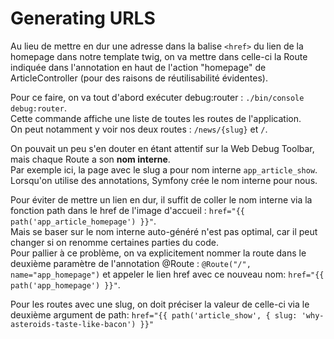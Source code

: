 # Generating URLS

Au lieu de mettre en dur une adresse dans la balise `<href>` du lien de la homepage dans notre template twig, on va
mettre dans celle-ci la Route indiquée dans l'annotation en haut de l'action "homepage" de ArticleController (pour 
des raisons de réutilisabilité évidentes).  

Pour ce faire, on va tout d'abord exécuter debug:router : `./bin/console debug:router`.  
Cette commande affiche une liste de toutes les routes de l'application.  
On peut notamment y voir nos deux routes : `/news/{slug}` et `/`.    

On pouvait un peu s'en douter en étant attentif sur la Web Debug Toolbar, mais chaque Route a son **nom interne**.  
Par exemple ici, la page avec le slug a pour nom interne `app_article_show`. Lorsqu'on utilise des annotations, 
Symfony crée le nom interne pour nous.  

Pour éviter de mettre un lien en dur, il suffit de coller le nom interne via la fonction path dans le href de l'image 
d'accueil : `href="{{ path('app_article_homepage') }}"`.  
Mais se baser sur le nom interne auto-généré n'est pas optimal, car il peut changer si on renomme certaines parties du code.  
Pour pallier à ce problème, on va explicitement nommer la route dans le deuxième paramètre de l'annotation @Route :
`@Route("/", name="app_homepage")` et appeler le lien href avec ce nouveau nom: `href="{{ path('app_homepage') }}"`.  

Pour les routes avec une slug, on doit préciser la valeur de celle-ci via le deuxième argument de path: 
`href="{{ path('article_show', { slug: 'why-asteroids-taste-like-bacon') }}"`